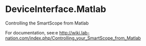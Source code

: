 # DeviceInterface.Matlab
Controlling the SmartScope from Matlab

For documentation, see:e
http://wiki.lab-nation.com/index.php/Controlling_your_SmartScope_from_Matlab
